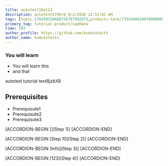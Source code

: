 ```yaml
---
title: autotest1Oe113
description: autotest575Kr0_9/2/2020 12:53:02 AM
tags: [topic:139269250608756787992873,products:tech/73554900100700000996,tutorial:experience/advanced]
primary_tag: tutorial:product/sapHana
time: 583
author_profile: https://github.com/ksAutotests
author_name: ksAutotests
---
```

### You will learn
- You will learn this
- and that

autotest tutorial text8jzbX8

## Prerequisites
- Prerequisute1
- Prerequisute2
- Prerequisute3

[ACCORDION-BEGIN [](Step 1)]
[ACCORDION-END]

[ACCORDION-BEGIN [Step 10](Step 2)]
[ACCORDION-END]

[ACCORDION-BEGIN [Info](Step 3)]
[ACCORDION-END]

[ACCORDION-BEGIN [123](Step 4)]
[ACCORDION-END]

